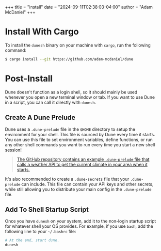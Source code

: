 +++
title = "Install"
date = "2024-09-11T02:38:03-04:00"
author = "Adam McDaniel"
+++

# Install With Cargo

To install the `dunesh` binary on your machine with `cargo`, run the following command:

```sh
$ cargo install --git https://github.com/adam-mcdaniel/dune
```

# Post-Install

Dune doesn't function as a login shell, so it should mainly be used whenever you open a new terminal window or tab. If you want to use Dune in a script, you can call it directly with `dunesh`.

## Create A Dune Prelude

Dune uses a `.dune-prelude` file in the `$HOME` directory to setup the environment for your shell. This file is sourced by Dune every time it starts. You can use this file to set environment variables, define functions, or run any other shell commands you want to run every time you start a new shell session! 

> [The GitHub repository contains an example `.dune-prelude` file that calls a weather API to get the current climate in your area when it starts.](https://github.com/adam-mcdaniel/dune/blob/main/.dune-prelude)

It's also recommended to create a `.dune-secrets` file that your `.dune-prelude` can include. This file can contain your API keys and other secrets, while still allowing you to distribute your main config in the `.dune-prelude` file.

## Add To Shell Startup Script

Once you have `dunesh` on your system, add it to the non-login startup script for whatever shell your OS provides. For example, if you use `bash`, add the following line to your `~/.bashrc` file:

```sh
# At the end, start dune.
dunesh
```
